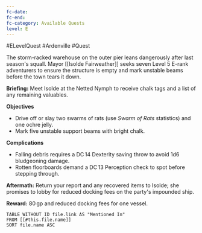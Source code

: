 ```yaml
---
fc-date:
fc-end:
fc-category: Available Quests
level: E
---
```

#ELevelQuest #Ardenville #Quest

The storm-racked warehouse on the outer pier leans dangerously after last season's squall. Mayor [[Isolde Fairweather]] seeks seven Level 5 E-rank adventurers to ensure the structure is empty and mark unstable beams before the town tears it down.

**Briefing:** Meet Isolde at the Netted Nymph to receive chalk tags and a list of any remaining valuables.

**Objectives**
- Drive off or slay two swarms of rats (use *Swarm of Rats* statistics) and one ochre jelly.
- Mark five unstable support beams with bright chalk.

**Complications**
- Falling debris requires a DC 14 Dexterity saving throw to avoid 1d6 bludgeoning damage.
- Rotten floorboards demand a DC 13 Perception check to spot before stepping through.

**Aftermath:** Return your report and any recovered items to Isolde; she promises to lobby for reduced docking fees on the party's impounded ship.

**Reward:** 80 gp and reduced docking fees for one vessel.

```dataview
TABLE WITHOUT ID file.link AS "Mentioned In"
FROM [[#this.file.name]]
SORT file.name ASC
```
